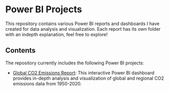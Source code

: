 # Power BI Projects
This repository contains various Power BI reports and dashboards I have created for data analysis and visualization. Each report has its own folder with an indepth explanation, feel free to explore!

## Contents
The repository currently includes the following Power BI projects:

- [Global CO2 Emissions Report](/co2-emissions-report): This interactive Power BI dashboard provides in-depth analysis and visualization of global and regional CO2 emissions data from 1950-2020.
